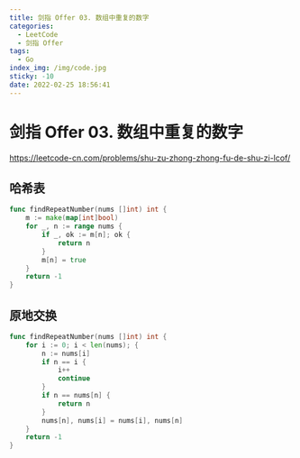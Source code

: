 ```yaml
---
title: 剑指 Offer 03. 数组中重复的数字
categories:
  - LeetCode
  - 剑指 Offer
tags:
  - Go
index_img: /img/code.jpg
sticky: -10
date: 2022-02-25 18:56:41
---
```


# 剑指 Offer 03. 数组中重复的数字

https://leetcode-cn.com/problems/shu-zu-zhong-zhong-fu-de-shu-zi-lcof/

## 哈希表

```go
func findRepeatNumber(nums []int) int {
    m := make(map[int]bool)
    for _, n := range nums {
        if _, ok := m[n]; ok {
            return n
        }
        m[n] = true
    }
    return -1
}
```

## 原地交换

```go
func findRepeatNumber(nums []int) int {
    for i := 0; i < len(nums); {
        n := nums[i]
        if n == i {
            i++
            continue
        }
        if n == nums[n] {
            return n
        }
        nums[n], nums[i] = nums[i], nums[n]
    }
    return -1
}
```